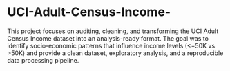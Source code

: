 # UCI-Adult-Census-Income-
This project focuses on auditing, cleaning, and transforming the UCI Adult Census Income dataset into an analysis-ready format. The goal was to identify socio-economic patterns that influence income levels (&lt;=50K vs >50K) and provide a clean dataset, exploratory analysis, and a reproducible data processing pipeline.
